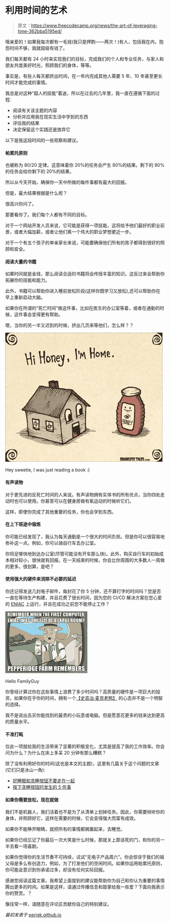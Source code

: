 # 利用时间的艺术

> 原文：<https://www.freecodecamp.org/news/the-art-of-leveraging-time-362bba5195ed/>

哦亲爱的！如果我每次都有一毛钱(我只是押韵——两次！)有人，包括我在内，抱怨时间不够，我就超级有钱了。

我们每天都有 24 小时来实现我们的目标，完成我们的个人和专业任务，与家人和朋友共度美好时光，照顾我们的身体，等等。

事实是，有些人每天都挤出时间，在一年内完成其他人需要 5 年、10 年甚至更长时间才能完成的事情。

我总是对这种“超人的技能”着迷，所以在过去的几年里，我一直在遵循下面的过程:

*   阅读有关该主题的内容
*   分析并应用我在现实生活中学到的东西
*   评估我的结果
*   决定保留这个实践还是放弃它

以下是我这段时间的一些观察和建议。

#### 帕累托原则

也被称为 80/20 定律。这意味着你 20%的任务会产生 80%的结果。剩下的 80%的任务会给你剩下的 20%的结果。

所以从今天开始，确保你一天中所做的每件事都有最大的回报。

但是，最大结果根据是什么呢？

很高兴你问了。

那要看你了。我们每个人都有不同的目标。

对于一个网站开发人员来说，它可能是获得一项技能，这将给予他们最好的职业前景，或者大幅加薪，或者让他们离一个伟大的职业梦想更近一步。

对于一个有五个孩子的单亲家长来说，可能要确保他们所有的孩子都得到很好的照顾和安全。

#### 阅读大量的书籍

如果时间就是金钱，那么阅读合适的书籍将会传授丰富的知识。这反过来会帮助你拓展你的技能和能力。

此外，书籍可以帮助你进入睡前放松阶段(这样你既学习又放松),还可以帮助你在早上重新启动大脑。

如果你在所谓的“死亡时间”做这件事，比如在医生的办公室等着，或者在通勤的时候，这件事会变得更有帮助。

嗯，当你的另一半又迟到的时候，挤出几页来等他们，怎么样？？

![VzwPhxOjkOwaMKObeiMnLnnnSnH1KNnvRjG-](img/6f8f2c0236dd2654da6cc728023aad5f.png)

Hey sweetie, I was just reading a book :)

#### 有声读物

对于更先进的反死亡时间的人来说。有声读物拥有实体书的所有优点，当你四处走动时也可以使用。你甚至可以在健身房做有氧运动的时候听它们。

这样，即使你完成了其他重要的任务，你也会学到东西。

#### 在上下班途中锻炼

你可能已经发现了，我认为每天通勤是一个很大的时间负担。但是你可以很容易地弥补这一点。例如，你可以骑自行车去办公室。

你将足够快地到达办公室(尽管可能没有开车那么快)。此外，购买自行车的初始成本相对较小，很快就有回报。在一天结束的时候，你会比你周围的大多数人一周做的更多。很划算，是吧？

#### 使用强大的硬件来消除不必要的延迟

你还记得发送几封电子邮件，每封花了你 5 分钟，还不算打字的时间吗？您是否一直在等待生产构建，并且花费了很长时间，因为您的 CI/CD 解决方案在您心爱的 [ENIAC](https://en.wikipedia.org/wiki/ENIAC) 上运行，并且在成功之前您不能停止工作？

![IPRW5X6Dz1CHHCOYrNgWenU7FPNYXmHagkTQ](img/0197e65c22b78ab83fec9bd3001c228b.png)

Hello FamilyGuy

你曾经计算过你在这些事情上浪费了多少时间吗？高质量的硬件是一项巨大的投资，如果你在乎你的时间，拥有一个[【史高治·麦克老鸭】](http://disney.wikia.com/wiki/Scrooge_McDuck) 的心态并不是一个明智的选择。

我不是说出去买你能找到的最贵的小玩意或电脑。但是愿意花更多的钱来达到更高的质量水平。

#### 不准打盹

仅此一项就给我的生活带来了显著的积极变化，尤其是提高了我的工作效率。你会问为什么？为什么在床上多呆 20 分钟有那么糟糕？

除了没有利用好你的时间(这也是本文的主题)，这里有几篇关于这个问题的文章(它们只是冰山一角):

*   [好睡眠和贪睡按钮不要走在一起](https://www.independent.co.uk/life-style/health-and-families/snooze-button-better-sleep-alarm-bed-wake-up-neuroscientist-a7941961.html)
*   [按下贪睡按钮时发生的 5 件事](https://blog.sleepnumber.com/5-things-happen-hit-snooze-button/)

#### 如果你需要放松，现在就做

我们不是机器人，我们活着也不是为了从清单上划掉任务。因此，你需要倾听你的身体，并照顾好它，这样在需要的时候，它会变得强大而富有成效。

如果你不能睁开眼睛，就把所有的事情都搁置起来，去睡觉。

如果你已经忘记了你最后一次大笑是什么时候，那就关上那该死的门，和你的另一半去看一场喜剧。

如果你觉得你的生活节奏不可持续，试试“无电子产品周六”。你会惊讶于我们的祖父母是多么有创造力，例如，为了打发他们的空闲时间。如果你运用帕累托原则，你可能会意识到你承诺过多，却没有任何实际回报。

感谢您阅读这篇文章。我希望上面提到的建议能帮助你为自己和你认为重要的事情腾出更多的时间。如果是这样，请通过传播信息和鼓掌给我一些爱？下面向我表示你的赞赏。？

像往常一样，请随意在评论区贡献你自己的特别建议。

*最初发表于* [perigk.github.io](http://perigk.github.io)